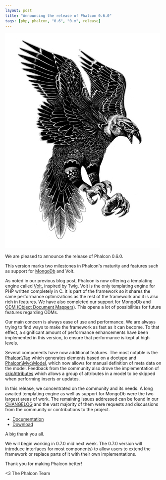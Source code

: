 ```yaml
---
layout: post
title: "Announcing the release of Phalcon 0.6.0"
tags: [php, phalcon, "0.6", "0.x", release]
---
```


![image](/assets/files/2012-11-01-phalcon-attack.jpg)

We are pleased to announce the release of Phalcon 0.6.0.

This version marks two milestones in Phalcon's maturity and features such as support for [MongoDb](http://www.mongodb.com/) and Volt.

<!--more-->
As noted in our previous blog post, Phalcon is now offering a templating engine called [Volt](https://docs.phalconphp.com/latest/en/volt), inspired by Twig. Volt is the only templating engine for PHP written completely in C. It is part of the framework so it shares the same performance optimizations as the rest of the framework and it is also rich in features. We have also completed our support for MongoDb and [ODM (Object Document Mappers](https://docs.phalconphp.com/latest/en/odm)). This opens a lot of possibilities for future features regarding ODMs.

Our main concern is always ease of use and performance. We are always trying to find ways to make the framework as fast as it can become. To that effect, a significant amount of performance enhancements have been implemented in this version, to ensure that performance is kept at high levels.

Several components have now additional features. The most notable is the [Phalcon\\Tag](https://docs.phalconphp.com/latest/en/tags#document-type-of-content) which generates elements based on a doctype and [Phalcon\\Mvc\\Model](https://docs.phalconphp.com/latest/en/db-models), which now allows for manual definition of meta data on the model. Feedback from the community also drove the implementation of [skipAttributes](https://docs.phalconphp.com/latest/en/db-models#skipping-columns) which allows a group of attributes in a model to be skipped when performing inserts or updates.

In this release, we concentrated on the community and its needs. A long awaited templating engine as well as support for MongoDb were the two largest areas of work. The remaining issues addressed can be found in our [CHANGELOG](https://github.com/phalcon/cphalcon/blob/phalcon-v0.6.1/CHANGELOG) and the vast majority of them were requests and discussions from the community or contributions to the project.

- [Documentation](https://docs.phalconphp.com/latest/en/)
- [Download](https://phalconphp.com/download)

A big thank you all.

We will begin working in 0.7.0 mid next week. The 0.7.0 version will introduce interfaces for most components) to allow users to extend the framework or replace parts of it with their own implementations.

Thank you for making Phalcon better!


<3 The Phalcon Team
